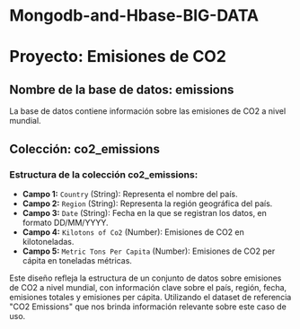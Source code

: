 # Mongodb-and-Hbase-BIG-DATA

# Proyecto: Emisiones de CO2

## Nombre de la base de datos: emissions
La base de datos contiene información sobre las emisiones de CO2 a nivel mundial.

## Colección: co2_emissions

### Estructura de la colección co2_emissions:

- **Campo 1:** `Country` (String): Representa el nombre del país.
- **Campo 2:** `Region` (String): Representa la región geográfica del país.
- **Campo 3:** `Date` (String): Fecha en la que se registran los datos, en formato DD/MM/YYYY.
- **Campo 4:** `Kilotons of Co2` (Number): Emisiones de CO2 en kilotoneladas.
- **Campo 5:** `Metric Tons Per Capita` (Number): Emisiones de CO2 per cápita en toneladas métricas.

Este diseño refleja la estructura de un conjunto de datos sobre emisiones de CO2 a nivel mundial, con información clave sobre el país, región, fecha, emisiones totales y emisiones per cápita. Utilizando el dataset de referencia "CO2 Emissions" que nos brinda información relevante sobre este caso de uso.
